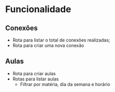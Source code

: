 # Funcionalidade

## Conexões

- Rota para listar o total de conexões realizadas;
- Rota para criar uma nova conexão

## Aulas

- Rota para criar aulas
- Rotas para listar aulas
  - Filtrar por matéria, dia da semana e horário
